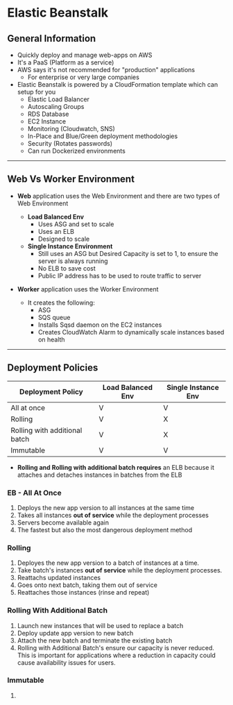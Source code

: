 # Elastic Beanstalk

## General Information

- Quickly deploy and manage web-apps on AWS
- It's a PaaS (Platform as a service)
- AWS says it's not recommended for "production" applications
	- For enterprise or very large companies
- Elastic Beanstalk is powered by a CloudFormation template which can setup for you
	- Elastic Load Balancer
	- Autoscaling Groups
	- RDS Database
	- EC2 Instance
	- Monitoring (Cloudwatch, SNS)
	- In-Place and Blue/Green deployment methodologies
	- Security (Rotates passwords)
	- Can run Dockerized environments

---

## Web Vs Worker Environment
- **Web** application uses the Web Environment and there are two types of Web Environment
	- **Load Balanced Env**
		- Uses ASG and set to scale
		- Uses an ELB
		- Designed to scale
	- **Single Instance Environment**
		- Still uses an ASG but Desired Capacity is set to 1, to ensure the server is always running
		- No ELB to save cost
		- Public IP address has to be used to route traffic to server

- **Worker** application uses the Worker Environment
	- It creates the following:
		- ASG
		- SQS queue
		- Installs Sqsd daemon on the EC2 instances
		- Creates CloudWatch Alarm to dynamically scale instances based on health

---

## Deployment Policies

| Deployment Policy  | Load Balanced Env   | Single Instance Env   |
|---|---|---|
| All at once  | V   | V   |
| Rolling   | V  | X  |
| Rolling with additional batch  | V  | X |
| Immutable  | V  | V  |

- **Rolling and Rolling with additional batch requires** an ELB because it attaches and detaches instances in batches from the ELB

### EB - All At Once
1) Deploys the new app version to all instances at the same time
2) Takes all instances **out of service** while the deployment processes
3) Servers become available again
4) The fastest but also the most dangerous deployment method

### Rolling
1) Deployes the new app version to a batch of instances at a time.
2) Take batch's instances **out of service** while the deployment processes.
3) Reattachs updated instances
4) Goes onto next batch, taking them out of service
5) Reattaches those instances (rinse and repeat)

### Rolling With Additional Batch
1) Launch new instances that will be used to replace a batch
2) Deploy update app version to new batch
3) Attach the new batch and terminate the existing batch
4) Rolling with Additional Batch's ensure our capacity is never reduced. This is important for applications where a reduction in capacity could cause availability issues for users.

### Immutable
1) 